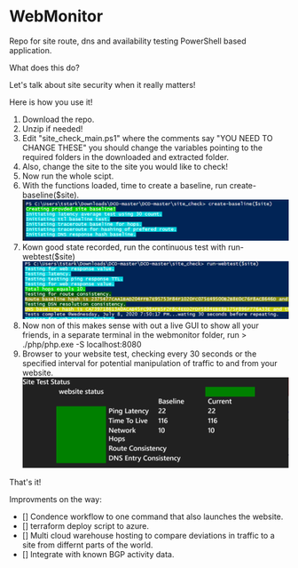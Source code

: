 # WebMonitor
Repo for site route, dns and availability testing PowerShell based application. 

What does this do?

Let's talk about site security when it really matters!

Here is how you use it!

1. Download the repo.
2. Unzip if needed!
3. Edit "site_check_main.ps1" where the comments say "YOU NEED TO CHANGE THESE" you should change the variables pointing to the required folders in the downloaded and extracted folder.
4. Also, change the site to the site you would like to check!
5. Now run the whole scipt.
6. With the functions loaded, time to create a baseline, run create-baseline($site).
![create-baseline](create-baseline.png)
7. Kown good state recorded, run the continuous test with run-webtest($site)
![run-webtest](run-webtest.png)
8. Now non of this makes sense with out a live GUI to show all your friends, in a separate terminal in the webmonitor folder, run > ./php/php.exe -S localhost:8080
9. Browser to your website test, checking every 30 seconds or the specified interval for potential manipulation of traffic to and from your website.
![webmonitor](webmonitor.png)

That's it!

Improvments on the way:

- [] Condence workflow to one command that also launches the website.
- [] terraform deploy script to azure.
- [] Multi cloud warehouse hosting to compare deviations in traffic to a site from differnt parts of the world.
- [] Integrate with known BGP activity data.

